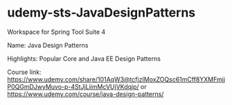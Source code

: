 # udemy-sts-JavaDesignPatterns
Workspace for Spring Tool Suite 4

Name: Java Design Patterns

Highlights: Popular Core and Java EE Design Patterns

Course link:
https://www.udemy.com/share/101AqW3@tcfjzIMoxZOQsc61mCff8YXMFmjjP0QGmDJwyMuvo-p-4StJjLiimMcVUjVKdqjp/
or https://www.udemy.com/course/java-design-patterns/
